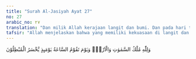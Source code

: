 ```yaml
---
title: "Surah Al-Jasiyah Ayat 27"
no: 27
arabic_no: ٢٧
translation: "Dan milik Allah kerajaan langit dan bumi. Dan pada hari terjadinya Kiamat, akan rugilah pada hari itu orang-orang yang mengerjakan kebatilan (dosa)."
tafsir: "Allah menjelaskan bahwa yang memiliki kekuasaan di langit dan di bumi ialah Allah. Tidak ada yang melebihi kekuasaan-Nya yang berlaku sesuai dengan kehendak-Nya. Tidak ada penguasa yang lain selain Dia dan tidak ada tuhan-tuhan lain yang pantas disembah selain-Nya. Kekuasaan-Nya meliputi seluruh alam; alam dunia dan alam akhirat. Allah juga berkuasa pada saat alam dunia berakhir dan mulainya hari akhirat. Pada saat itu manusia akan dibangkitkan dari alam kubur. Semua manusia akan digiring ke Padang Mahsyar untuk menghadapi ke pengadilan. Pada saat itu, perbuatan mereka akan diperiksa secara teliti. Tiap-tiap orang akan menerima catatan perbuatannya selama ia hidup di dunia, yang dibuat secara teliti oleh para malaikat pencatat amal. Pada hari itulah, tampak kemurungan orang-orang kafir yang mendustakan kebenaran ayat-ayat Allah. Kemurungan itu berubah menjadi kesengsaraan dan penderitaan yang amat berat ketika mereka diseret ke neraka Jahanam, disanalah mereka menampakkan penyesalan mereka, tetapi penyesalan itu tidak berguna lagi."
---
```

وَلِلّٰهِ مُلْكُ السَّمٰوٰتِ وَالْاَرْضِۗ وَيَوْمَ تَقُوْمُ السَّاعَةُ يَوْمَىِٕذٍ يَّخْسَرُ الْمُبْطِلُوْنَ
